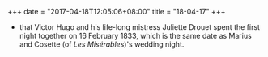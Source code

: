 +++
date = "2017-04-18T12:05:06+08:00"
title = "18-04-17"
+++

* that Victor Hugo and his life-long mistress Juliette Drouet spent the first night together on 16 February 1833, which is the same date as Marius and Cosette (of _Les Misérables_)'s wedding night. 

